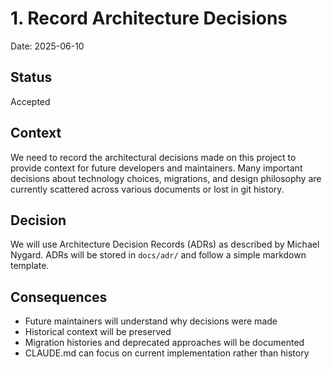 # 1. Record Architecture Decisions

Date: 2025-06-10

## Status

Accepted

## Context

We need to record the architectural decisions made on this project to provide context for future developers and
maintainers. Many important decisions about technology choices, migrations, and design philosophy are currently
scattered across various documents or lost in git history.

## Decision

We will use Architecture Decision Records (ADRs) as described by Michael Nygard. ADRs will be stored in `docs/adr/`
and follow a simple markdown template.

## Consequences

- Future maintainers will understand why decisions were made
- Historical context will be preserved
- Migration histories and deprecated approaches will be documented
- CLAUDE.md can focus on current implementation rather than history
